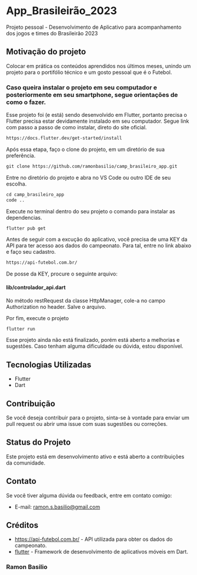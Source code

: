 # App_Brasileirão_2023

Projeto pessoal - Desenvolvimento de Aplicativo para acompanhamento dos jogos e times do Brasileirão 2023

## Motivação do projeto

Colocar em prática os conteúdos aprendidos nos últimos meses, unindo um projeto para o portifólio técnico e um gosto pessoal que é o Futebol.


### Caso queira instalar o projeto em seu computador e posteriormente em seu smartphone, segue orientações de como o fazer.

Esse projeto foi (e está) sendo desenvolvido em Flutter, portanto precisa o Flutter precisa estar devidamente instalado em seu computador. Segue link com passo a passo de como instalar, direto do site oficial.
```diff
https://docs.flutter.dev/get-started/install
```

Após essa etapa, faço o clone do projeto, em um diretório de sua preferência.
```diff
git clone https://github.com/ramonbasilio/camp_brasileiro_app.git
```

Entre no diretório do projeto e abra no VS Code ou outro IDE de seu escolha.
```diff
cd camp_brasileiro_app
code ..
```

Execute no terminal dentro do seu projeto o comando para instalar as dependencias.
```diff
flutter pub get
```

Antes de seguir com a excução do aplicativo, você precisa de uma KEY da API para ter acesso aos dados do campeonato. Para tal, entre no link abaixo e faço seu cadastro. 

```diff
https://api-futebol.com.br/
```

De posse da KEY, procure o seguinte arquivo:
#### lib/controlador_api.dart

No método restRequest da classe HttpManager, cole-a no campo Authorization no header. Salve o arquivo.

Por fim, execute o projeto
```diff
flutter run
```

Esse projeto ainda não está finalizado, porém está aberto a melhorias e sugestões. Caso tenham alguma dificuldade ou dúvida, estou disponível.


## Tecnologias Utilizadas

- Flutter
- Dart

## Contribuição

Se você deseja contribuir para o projeto, sinta-se à vontade para enviar um pull request ou abrir uma issue com suas sugestões ou correções.

## Status do Projeto

Este projeto está em desenvolvimento ativo e está aberto a contribuições da comunidade.

## Contato

Se você tiver alguma dúvida ou feedback, entre em contato comigo:

- E-mail: ramon.s.basilio@gmail.com

## Créditos

- https://api-futebol.com.br/ - API utilizada para obter os dados do campeonato.
- [flutter](https://flutter.dev) - Framework de desenvolvimento de aplicativos móveis em Dart.




### Ramon Basilio





